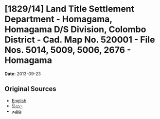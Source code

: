 # [1829/14] Land Title Settlement Department - Homagama, Homagama D/S Division, Colombo District - Cad. Map No. 520001 - File Nos. 5014, 5009, 5006, 2676 - Homagama

**Date:** 2013-09-23

## Original Sources

- [English](https://documents.gov.lk/view/extra-gazettes/2013/9/1829-14_E.pdf)
- [සිංහල](https://documents.gov.lk/view/extra-gazettes/2013/9/1829-14_S.pdf)
- [தமிழ்](https://documents.gov.lk/view/extra-gazettes/2013/9/1829-14_T.pdf)
